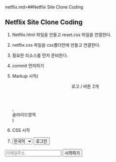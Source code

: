netflix.md>##Netflix Site Clone Coding

## Netflix Site Clone Coding

1. Netfilx.html 파일을 만들고 reset.css 파일을 연결한다.
2. netflix.css 파일을 css폴더안에 만들고 연결한다.
3. 필요한 리소스를 먼저 준비한다.
4. commit 먼저하기
5. Markup 시작( <header> 로고 / 버튼 2개 </header>, <section>슬라이드영역</section> )
6. CSS 시작

7. <select>
       <option value="ko">한국어</option>
       <option value="en">English</option>
       </select>
   <button type="button">로그인</button>

  <form>
       <input type="email" placeholder="이메일주소" required>
       <button type="submit">시작하기</button>
   </form>